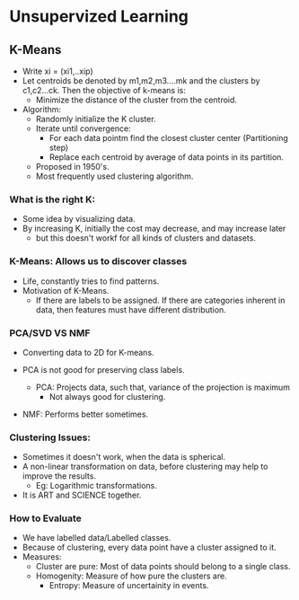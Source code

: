 # Unsupervized Learning	


## K-Means

- Write xi = (xi1,..xip)
- Let centroids be denoted by m1,m2,m3....mk and the clusters by c1,c2...ck. Then the objective of k-means is:
  - Minimize the distance of the cluster from the centroid.
- Algorithm:
  - Randomly initialize the K cluster.
  - Iterate until convergence:
    - For each data pointm find the closest cluster center (Partitioning step)
    - Replace each centroid by average of data points in its partition.
  - Proposed in 1950's.
  - Most frequently used clustering algorithm.
  
### What is the right K:
- Some idea by visualizing data.
- By increasing K, initially the cost may decrease, and may increase later
  - but this doesn't workf for all kinds of clusters and datasets.

### K-Means: Allows us to discover classes
- Life, constantly tries to find patterns.
- Motivation of K-Means.
  - If there are labels to be assigned. If there are categories inherent in data, then features must have different distribution.


### PCA/SVD VS NMF
- Converting data to 2D for K-means.
- PCA is not good for preserving class labels.
  - PCA: Projects data, such that, variance of the projection is maximum
    - Not always good for clustering.    

- NMF: Performs better sometimes.
  
 
### Clustering Issues:
  - Sometimes it doesn't work, when the data is spherical.
  - A non-linear transformation on data, before clustering may help to improve the results.
    - Eg: Logarithmic transformations.
  - It is ART and SCIENCE together.
  
### How to Evaluate
- We have labelled data/Labelled classes.
- Because of clustering, every data point have a cluster assigned to it.
- Measures:
  - Cluster are pure: Most of data points should belong to a single class.
  - Homogenity: Measure of how pure the clusters are.
    - Entropy: Measure of uncertainity in events.
    
  

